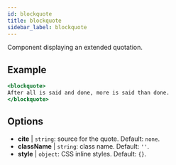 ```yaml
---
id: blockquote
title: blockquote
sidebar_label: blockquote
---
```


Component displaying an extended quotation.

## Example

```jsx live
<blockquote>
After all is said and done, more is said than done.
</blockquote>
```

## Options

* __cite__ | `string`: source for the quote. Default: `none`.
* __className__ | `string`: class name. Default: `''`.
* __style__ | `object`: CSS inline styles. Default: `{}`.
